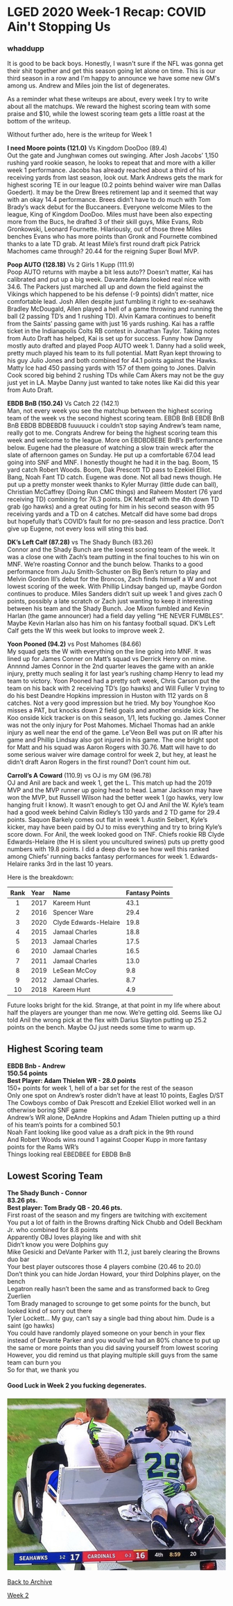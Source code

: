 # LGED 2020 Week-1 Recap: COVID Ain't Stopping Us

### whaddupp

It is good to be back boys. Honestly, I wasn't sure if the NFL was gonna get their shit together and get this season going let alone on time. This is our third season in a row and I'm happy to announce we have some new GM's among us. Andrew and Miles join the list of degenerates. 


As a reminder what these writeups are about, every week I try to write about all the matchups. We reward the highest scoring team with some praise and $10, while the lowest scoring team gets a little roast at the bottom of the writeup.


Without further ado, here is the writeup for Week 1

**I need Moore points (121.0)** Vs Kingdom DooDoo (89.4)\
Out the gate and Junghwan comes out swinging. After Josh Jacobs’ 1,150 rushing yard rookie season, he looks to repeat that and more with a killer week 1 performance. Jacobs has already reached about a third of his receiving yards from last season, look out. Mark Andrews gets the mark for highest scoring TE in our league (0.2 points behind waiver wire man Dallas Goedert). It may be the Drew Brees retirement lap and it seemed that way with an okay 14.4 performance. Brees didn’t have to do much with Tom Brady’s wack debut for the Buccaneers. Everyone welcome Miles to the league, King of Kingdom DooDoo. Miles must have been also expecting more from the Bucs, he drafted 3 of their skill guys, Mike Evans, Rob Gronkowski, Leonard Fournette. Hilariously, out of those three Miles benches Evans who has more points than Gronk and Fournette combined thanks to a late TD grab. At least Mile’s first round draft pick Patrick Machomes came through? 20.44 for the reigning Super Bowl MVP.


**Poop AUTO (128.18)** Vs 2 Girls 1 Kupp (111.9)\
Poop AUTO returns with maybe a bit less auto?? Doesn’t matter, Kai has calibrated and put up a big week. Davante Adams looked real nice with 34.6. The Packers just marched all up and down the field against the Vikings which happened to be his defense (-9 points) didn’t matter, nice comfortable lead. Josh Allen despite just fumbling it right to ex-seahawk Bradley McDougald, Allen played a hell of a game throwing and running the ball (2 passing TD’s and 1 rushing TD). Alvin Kamara continues to benefit from the Saints’ passing game with just 16 yards rushing. Kai has a raffle ticket in the Indianapolis Colts RB contest in Jonathan Taylor. Taking notes from Auto Draft has helped, Kai is set up for success. Funny how Danny mostly auto drafted and played Poop AUTO week 1.  Danny had a solid week, pretty much played his team to its full potential. Matt Ryan kept throwing to his guy Julio Jones and both combined for 44.1 points against the Hawks. Matty Ice had 450 passing yards with 157 of them going to Jones. Dalvin Cook scored big behind 2 rushing TDs while Cam Akers may not be the guy just yet in LA. Maybe Danny just wanted to take notes like Kai did this year from Auto Draft.

**EBDB BnB (150.24)** Vs Catch 22 (142.1)\
Man, not every week you see the matchup between the highest scoring team of the week vs the second highest scoring team. EBDB BnB EBDB BnB BnB EBDB BDBEBDB fuuuuuck i couldn’t stop saying Andrew’s team name, really got to me. Congrats Andrew for being the highest scoring team this week and welcome to the league. More on EBDBDBEBE BnB’s performance below. Eugene had the pleasure of watching a slow train wreck after the slate of afternoon games on Sunday. He put up a comfortable 67.04 lead going into SNF and MNF. I honestly thought he had it in the bag. Boom, 15 yard catch Robert Woods. Boom, Dak Prescott TD pass to Ezekiel Elliot. Bang, Noah Fant TD catch. Eugene was done. Not all bad news though. He put up a pretty monster week thanks to Kyler Murray (little dude can ball), Christian McCaffrey (Doing Run CMC things) and Raheem Mostert (76 yard receiving TD) combining for 76.3 points. DK Metcalf with the 4th down TD grab (go hawks) and a great outing for him in his second season with 95 receiving yards and a TD on 4 catches. Metcalf did have some bad drops but hopefully that’s COVID’s fault for no pre-season and less practice. Don’t give up Eugene, not every loss will sting this bad.

**DK’s Left Calf (87.28)** vs The Shady Bunch (83.26)\
Connor and the Shady Bunch are the lowest scoring team of the week. It was a close one with Zach’s team putting in the final touches to his win on MNF. We’re roasting Connor and the bunch below. Thanks to a good performance from JuJu Smith-Schuster on Big Ben’s return to play and Melvin Gordon III’s debut for the Broncos, Zach finds himself a W and not lowest scoring of the week. With Phillip Lindsay banged up, maybe Gordon continues to produce. Miles Sanders didn’t suit up week 1 and gives zach 0 points, possibly a late scratch or Zach just wanting to keep it interesting between his team and the Shady Bunch. Joe Mixon fumbled and Kevin Harlan (the game announcer) had a field day yelling “HE NEVER FUMBLES”. Maybe Kevin Harlan also has him on his fantasy football squad. DK’s Left Calf gets the W this week but looks to improve week 2.

**Yoon Pooned (94.2)** vs Post Mahomes (84.66)\
My squad gets the W with everything on the line going into MNF. It was lined up for James Conner on Matt’s squad vs Derrick Henry on mine. Annnnd James Connor in the 2nd quarter leaves the game with an ankle injury, pretty much sealing it for last year’s rushing champ Henry to lead my team to victory. Yoon Pooned had a pretty soft week, Chris Carson put the team on his back with 2 receiving TD’s (go hawks) and Will Fuller V trying to do his best Deandre Hopkins impression in Huston with 112 yards on 8 catches. Not a very good impression but he tried. My boy Younghoe Koo misses a PAT, but knocks down 2 field goals and another onside kick. The Koo onside kick tracker is on this season, 1/1, lets fucking go. James Conner was not the only injury for Post Mahomes. Michael Thomas had an ankle injury as well near the end of the game. Le’Veon Bell was put on IR after his game and Phillip Lindsay also got injured in his game. The one bright spot for Matt and his squad was Aaron Rogers with 30.76. Matt will have to do some serious waiver wire damage control for week 2, but hey, at least he didn’t draft Aaron Rogers in the first round? Don’t count him out.

**Carroll’s A Coward** (110.9) vs OJ is my GM (96.78)\
OJ and Anil are back and week 1, get the L. This match up had the 2019 MVP and the MVP runner up going head to head. Lamar Jackson may have won the MVP, but Russell Wilson had the better week 1 (go hawks, very low hanging fruit I know). It wasn’t enough to get OJ and Anil the W. Kyle’s team had a good week behind Calvin Ridley’s 130 yards and 2 TD game for 29.4 points. Saquon Barkely comes out flat in week 1. Austin Seibert, Kyle’s kicker, may have been paid by OJ to miss everything and try to bring Kyle’s score down. For Anil, the week looked good on TNF. Chiefs rookie RB Clyde Edwards-Helaire (the H is silent you uncultured swines) puts up pretty good numbers with 19.8 points. I did a deep dive to see how well this ranked among Chiefs' running backs fantasy performances for week 1. Edwards-Helaire ranks 3rd in the last 10 years. 

Here is the breakdown:

| Rank | Year | Name                  | Fantasy Points|
|:----:|:-----|:----------------------|:--------------|
| 1    | 2017 | Kareem Hunt           |43.1           |
| 2    | 2016 | Spencer Ware          |29.4           |
| 3    | 2020 | Clyde Edwards-Helaire |19.8           |
| 4    | 2015 | Jamaal Charles        |18.8           |
| 5    | 2013 | Jamaal Charles        |17.5           |
| 6    | 2010 | Jamaal Charles        |16.5           |
| 7    | 2011 | Jamaal Charles        |13.0           |
| 8    | 2019 | LeSean McCoy          |9.8            |
| 9    | 2012 | Jamaal Charles.       |8.7            |
| 10   | 2018 | Kareem Hunt           |4.9            |

Future looks bright for the kid. Strange, at that point in my life where about half the players are younger than me now. We’re getting old. Seems like OJ told Anil the wrong pick at the flex with Darius Slayton putting up 25.2 points on the bench. Maybe OJ just needs some time to warm up.



## Highest Scoring team
**EBDB Bnb - Andrew**\
**150.54 points**\
**Best Player: Adam Thielen WR - 28.0 points**\
150+ points for week 1, hell of a bar set for the rest of the season\
Only one spot on Andrew’s roster didn’t have at least 10 points, Eagles D/ST\
The Cowboys combo of Dak Prescott and Ezekiel Elliot worked well in an otherwise boring SNF game\
Andrew’s WR alone, DeAndre Hopkins and Adam Thielen putting up a third of his team’s points for a combined 50.1\
Noah Fant looking like good value as a draft pick in the 9th round\
And Robert Woods wins round 1 against Cooper Kupp in more fantasy points for the Rams WR’s\
Things looking real EBEDBEE for EBDB BnB


## Lowest Scoring Team
**The Shady Bunch - Connor**\
**83.26 pts.**\
**Best player: Tom Brady QB - 20.46 pts.**\
First roast of the season and my fingers are twitching with excitement\
You put a lot of faith in the Browns drafting Nick Chubb and Odell Beckham Jr. who combined for 8.8 points\
Apparently OBJ loves playing like and with shit\
Didn’t know you were Dolphins guy\
Mike Gesicki and DeVante Parker with 11.2, just barely clearing the Browns duo bar\
Your best player outscores those 4 players combine (20.46 to 20.0)\
Don’t think you can hide Jordan Howard, your third Dolphins player, on the bench\
Legatron really hasn’t been the same and as transformed back to Greg Zuerlien\
Tom Brady managed to scrounge to get some points for the bunch, but looked kind of sorry out there\
Tyler Lockett… My guy, can’t say a single bad thing about him. Dude is a saint (go hawks)\
You could have randomly played someone on your bench in your flex instead of Devante Parker and you would’ve had an 80% chance to put up the same or more points than you did saving yourself from lowest scoring\
However, you did remind us that playing multiple skill guys from the same team can burn you\
So for that, we thank you


#### Good Luck in Week 2 you fucking degenerates.


![](../media/Earl_IMG_3905.jpg)


[Back to Archive](../2020_archive_page.md)


[Week 2](./week2_writeup_2020.md)
